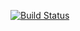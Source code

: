 [![Build Status](https://dev.azure.com/gh-gfoidl/AzureDevOpsTest/_apis/build/status/gfoidl.Native_Managed?branchName=master)](https://dev.azure.com/gh-gfoidl/AzureDevOpsTest/_build/latest?definitionId=28&branchName=master)
